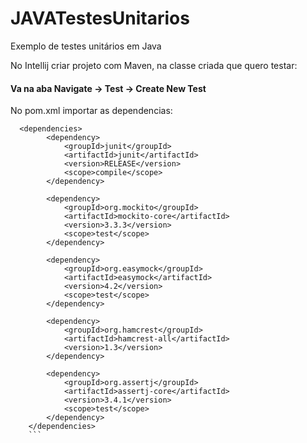 # JAVATestesUnitarios
Exemplo de testes unitários em Java

 No Intellij criar projeto com Maven, na classe criada que quero testar:
#### Va na aba Navigate -> Test -> Create New Test

No pom.xml importar as dependencias:
```
  <dependencies>
        <dependency>
            <groupId>junit</groupId>
            <artifactId>junit</artifactId>
            <version>RELEASE</version>
            <scope>compile</scope>
        </dependency>

        <dependency>
            <groupId>org.mockito</groupId>
            <artifactId>mockito-core</artifactId>
            <version>3.3.3</version>
            <scope>test</scope>
        </dependency>

        <dependency>
            <groupId>org.easymock</groupId>
            <artifactId>easymock</artifactId>
            <version>4.2</version>
            <scope>test</scope>
        </dependency>

        <dependency>
            <groupId>org.hamcrest</groupId>
            <artifactId>hamcrest-all</artifactId>
            <version>1.3</version>
        </dependency>

        <dependency>
            <groupId>org.assertj</groupId>
            <artifactId>assertj-core</artifactId>
            <version>3.4.1</version>
            <scope>test</scope>
        </dependency>
    </dependencies>
    ```
